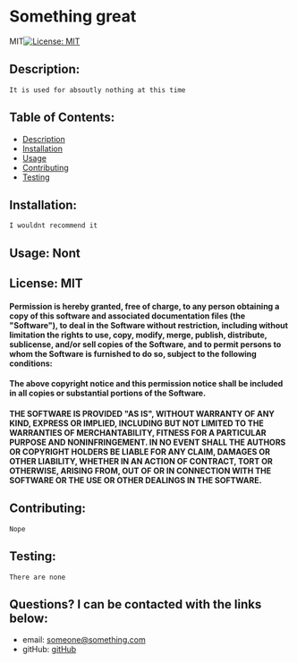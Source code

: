
    
# Something great

MIT[![License: MIT](https://img.shields.io/badge/License-MIT-yellow.svg)](https://opensource.org/licenses/MIT)

    
## Description: 
    It is used for absoutly nothing at this time

## Table of Contents:

* [Description](#description)
* [Installation](#installation)
* [Usage](#usage)
* [Contributing](#contributing)
* [Testing](#testing)

## Installation: 
    I wouldnt recommend it

## Usage: Nont


## License: MIT
#### Permission is hereby granted, free of charge, to any person obtaining a copy of this software and associated documentation files (the "Software"), to deal in the Software without restriction, including without limitation the rights to use, copy, modify, merge, publish, distribute, sublicense, and/or sell copies of the Software, and to permit persons to whom the Software is furnished to do so, subject to the following conditions:

#### The above copyright notice and this permission notice shall be included in all copies or substantial portions of the Software.

#### THE SOFTWARE IS PROVIDED "AS IS", WITHOUT WARRANTY OF ANY KIND, EXPRESS OR IMPLIED, INCLUDING BUT NOT LIMITED TO THE WARRANTIES OF MERCHANTABILITY, FITNESS FOR A PARTICULAR PURPOSE AND NONINFRINGEMENT. IN NO EVENT SHALL THE AUTHORS OR COPYRIGHT HOLDERS BE LIABLE FOR ANY CLAIM, DAMAGES OR OTHER LIABILITY, WHETHER IN AN ACTION OF CONTRACT, TORT OR OTHERWISE, ARISING FROM, OUT OF OR IN CONNECTION WITH THE SOFTWARE OR THE USE OR OTHER DEALINGS IN THE SOFTWARE.

## Contributing: 
    Nope

## Testing: 
    There are none

## Questions? I can be contacted with the links below:   
* email: someone@something.com
* gitHub: [gitHub](https://github.com/someone)

